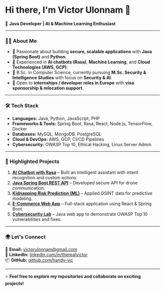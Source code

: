 # Hi there, I'm Victor Ulonnam 👋

🚀 **Java Developer | AI & Machine Learning Enthusiast**

---

### 👨‍💻 **About Me**
- 🔹 Passionate about building **secure, scalable applications** with **Java (Spring Boot)** and **Python**.
- 🔹 Experienced in **AI chatbots (Rasa)**, **Machine Learning**, and **Cloud Technologies (AWS, GCP)**.
- 🔹 B.Sc. in Computer Science, currently pursuing **M.Sc. Security & Intelligence Studies** with focus on **Security & AI**.
- 🔹 Open to **internships / developer roles in Europe** with **visa sponsorship & relocation support**.

---

### 🛠 **Tech Stack**
- **Languages:** Java, Python, JavaScript, PHP  
- **Frameworks & Tools:** Spring Boot, Rasa, React, Node.js, TensorFlow, Docker  
- **Databases:** MySQL, MongoDB, PostgreSQL  
- **Cloud & DevOps:** AWS, GCP, CI/CD Pipelines  
- **Cybersecurity:** OWASP Top 10, Ethical Hacking, Linux Server Admin  

---

### 📌 **Highlighted Projects**
1. **[AI Chatbot with Rasa](#)** – Built an intelligent assistant with intent recognition and custom actions.
2. **[Java Spring Boot REST API](#)** – Developed secure API for drone communication.
3. **[Kidnapping Risk Prediction (ML)](#)** – Applied OSINT data for predictive modeling.
4. **[E-Commerce Web App](#)** – Full-stack application using React & Spring Boot.
5. **[Cybersecurity Lab](#)** – Java web app to demonstrate OWASP Top 10 vulnerabilities and fixes.

---

### 🌍 **Let's Connect**
📧 **Email:** victorulonnam@gmail.com  
🔗 **LinkedIn:** [linkedin.com/in/therealvictor](https://linkedin.com/in/therealvictor)  
📦 **GitHub:** [github.com/handy-vic](#)  

---

⭐ **Feel free to explore my repositories and collaborate on exciting projects!**
